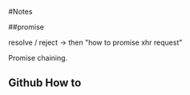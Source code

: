 #Notes

##promise 

resolve / reject -> then
"how to promise xhr request"

Promise chaining.

## Github How to

